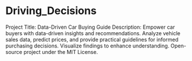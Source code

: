 # Driving_Decisions
Project Title: Data-Driven Car Buying Guide  Description:  Empower car buyers with data-driven insights and recommendations. Analyze vehicle sales data, predict prices, and provide practical guidelines for informed purchasing decisions. Visualize findings to enhance understanding. Open-source project under the MIT License.
